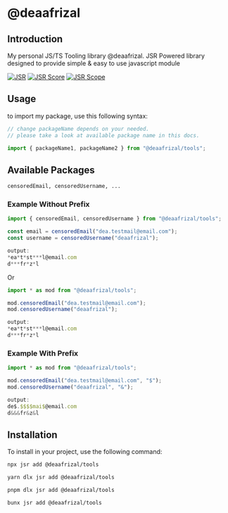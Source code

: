# @deaafrizal

## Introduction

My personal JS/TS Tooling library @deaafrizal. JSR Powered library designed to provide simple & easy to use javascript module

[![JSR](https://jsr.io/badges/@deaafrizal/tools)](https://jsr.io/@deaafrizal/tools)
[![JSR Score](https://jsr.io/badges/@deaafrizal/tools/score)](https://jsr.io/@deaafrizal/tools)
[![JSR Scope](https://jsr.io/badges/@deaafrizal)](https://jsr.io/@deaafrizal)

## Usage

to import my package, use this following syntax:

```js
// change packageName depends on your needed.
// please take a look at available package name in this docs.

import { packageName1, packageName2 } from "@deaafrizal/tools";
```

## Available Packages

```md
censoredEmail, censoredUsername, ...
```

### Example Without Prefix

```js
import { censoredEmail, censoredUsername } from "@deaafrizal/tools";

const email = censoredEmail("dea.testmail@email.com");
const username = censoredUsername("deaafrizal");

output:
*ea*t*st***l@email.com
d***fr*z*l
```

Or

```js
import * as mod from "@deaafrizal/tools";

mod.censoredEmail("dea.testmail@email.com");
mod.censoredUsername("deaafrizal");

output:
*ea*t*st***l@email.com
d***fr*z*l
```

### Example With Prefix

```js
import * as mod from "@deaafrizal/tools";

mod.censoredEmail("dea.testmail@email.com", "$");
mod.censoredUsername("deaafrizal", "&");

output:
de$.$$$$mai$@email.com
d&&&fr&z&l
```

## Installation

To install in your project, use the following command:

```bash
npx jsr add @deaafrizal/tools
```

```bash
yarn dlx jsr add @deaafrizal/tools
```

```bash
pnpm dlx jsr add @deaafrizal/tools
```

```bash
bunx jsr add @deaafrizal/tools
```
